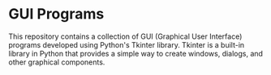 # GUI Programs

This repository contains a collection of GUI (Graphical User Interface) programs developed using Python's Tkinter library. Tkinter is a built-in library in Python that provides a simple way to create windows, dialogs, and other graphical components.
